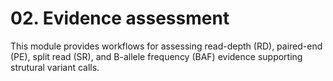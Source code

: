 # 02. Evidence assessment

This module provides workflows for assessing read-depth (RD), paired-end (PE),
split read (SR), and B-allele frequency (BAF) evidence supporting strutural
variant calls.
